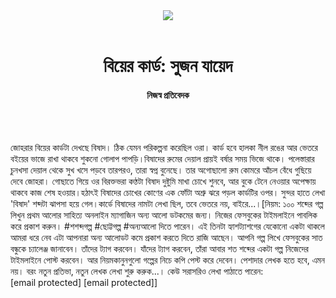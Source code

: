 <div align=center>
<img src=https://images.prothomalo.com/prothomalo-bangla/2021-01/1d75151c-eff9-4e9f-ac28-aebc4618d00f/palo_bangla_og.png />
<br><br>
<h1>বিয়ের কার্ড: সুজন যায়েদ</h1>
<h4>নিজস্ব প্রতিবেদক</h4>
<br><br>
</div>

জোহরার বিয়ের কার্ডটা দেখছে বিষাদ। ঠিক যেমন পরিকল্পনা করেছিল ওরা। কার্ড হবে হালকা নীল রঙের আর ভেতরে বইয়ের ভাজে রাখা থাকবে শুকনো গোলাপ পাপড়ি।বিষাদের রুমের দেয়াল প্রায়ই বর্ষার সময় ভিজে থাকে। পলেস্তারার চুনখসা দেয়াল থেকে সুখ খসে পড়বে তারপরও, তারা স্বপ্ন বুনেছে। তার অগোছালো রুম কোমরে আঁচল বেঁধে গুছিয়ে দেবে জোহরা। গোছাতে গিয়ে ওর বিরক্তভরা কণ্ঠটা বিষাদ দুষ্টুমি মাখা চোখে শুনবে, আর বুকে টেনে নেওয়ার অপেক্ষায় থাকবে কাজ শেষ হওয়ার।হঠাৎই বিষাদের চোখের কোণের এক ফোঁটা অশ্রু ঝরে পড়ল কার্ডটির ওপর। সুন্দর হাতে লেখা 'বিষাদ' শব্দটা ঝাপসা হয়ে গেল।কার্ডে বিষাদের নামটা লেখা ছিল, তবে ভেতরে নয়, বাইরে...।[নিয়ম: ১০০ শব্দের গল্প লিখুন প্রথম আলোর সাহিত্য অনলাইন ম্যাগাজিন অন্য আলো ডটকমের জন্য। নিজের ফেসবুকের টাইমলাইনে পাবলিক করে প্রকাশ করুন। #শশব্দগল্প #ছোট্টগল্প #অন্যআলো দিতে পারেন। এই তিনটা হ্যাশট্যাশগের যেকোনো একটা থাকলে আমরা ধরে নেব এটা আপনারা অন্য আলোডট কমে প্রকাশ করতে দিতে রাজি আছেন। আপনি গল্প লিখে ফেসবুকের সাত বন্ধুকে চ্যালেঞ্জ জানাবেন। তাঁদের ট্যাগ করবেন। যাঁদের ট্যাগ করবেন, তাঁরা আবার শত শব্দের একটা গল্প নিজেদের টাইমলাইনে পোস্ট করবেন। আর নিয়মকানুনগুলো গল্পের নিচে কপি পেস্ট করে দেবেন। পেশাদার লেখক হতে হবে, এমন নয়। বরং নতুন প্রতিভা, নতুন লেখক লেখা শুরু করুক...। কেউ সরাসরিও লেখা পাঠাতে পারেন: [email protected] [email protected]]
